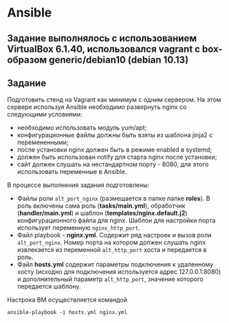 # Ansible
## Задание выполнялось с использованием VirtualBox 6.1.40, использовался vagrant с box-образом generic/debian10 (debian 10.13)
## Задание

Подготовить стенд на Vagrant как минимум с одним сервером. На этом сервере используя Ansible необходимо развернуть nginx со следующими условиями:
- необходимо использовать модуль yum/apt;
- конфигурационные файлы должны быть взяты из шаблона jinja2 с перемененными;
- после установки nginx должен быть в режиме enabled в systemd;
- должен быть использован notify для старта nginx после установки;
- сайт должен слушать на нестандартном порту - 8080, для этого использовать переменные в Ansible.

В процессе выполнения задания подготовлены:
- Файлы роли `alt_port_nginx` (размещается в папке папке **roles**). В роль включены сама роль (**tasks/main.yml**), обработчик (**handler/main.yml**) и шаблон (**templates/nginx.default.j2**) конфигурационного файла для nginx. Шаблон для настройки порта использует переменную `nginx_http_port`.
- Файл playbook - **nginx.yml**. Содержит ряд настроек и вызов роли `alt_port_nginx`. Номер порта на котором должен слушать nginx извлекается из переменной `alt_http_port` хоста и передается в роль.
- Файл **hosts.yml** содержит параметры подключения к удаленному хосту (исходно для подключения используется адрес 127.0.0.1:8080) и дополнительный параметр `alt_http_port`, значение которого передается шаблону.

Настрока ВМ осуществляется командой
```
ansible-playbook -i hosts.yml nginx.yml
```
